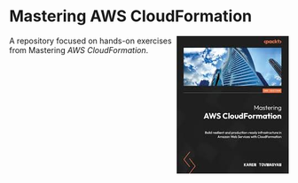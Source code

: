 # Mastering AWS CloudFormation

<img src="SS/aws_cf_book_packt.jpg" height="" align="right">

A repository focused on hands-on exercises from Mastering *AWS CloudFormation*.




